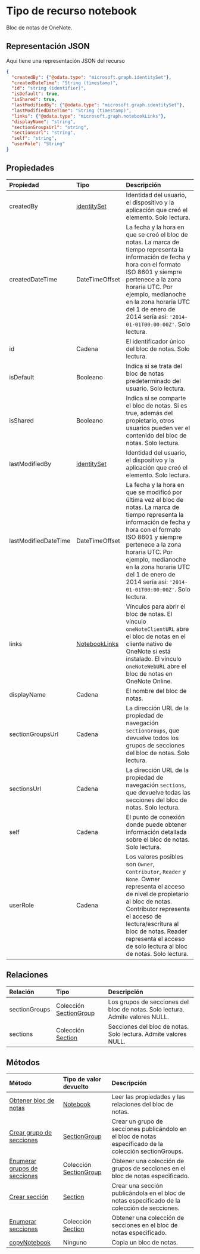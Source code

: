 # <a name="notebook-resource-type"></a>Tipo de recurso notebook

Bloc de notas de OneNote.

## <a name="json-representation"></a>Representación JSON

Aquí tiene una representación JSON del recurso

<!-- {
  "blockType": "resource",
  "optionalProperties": [
    "sectionGroups",
    "sections"
  ],
  "@odata.type": "microsoft.graph.notebook"
}-->

```json
{
  "createdBy": {"@odata.type": "microsoft.graph.identitySet"},
  "createdDateTime": "String (timestamp)",
  "id": "string (identifier)",
  "isDefault": true,
  "isShared": true,
  "lastModifiedBy": {"@odata.type": "microsoft.graph.identitySet"},
  "lastModifiedDateTime": "String (timestamp)",
  "links": {"@odata.type": "microsoft.graph.notebookLinks"},
  "displayName": "string",
  "sectionGroupsUrl": "string",
  "sectionsUrl": "string",
  "self": "string",
  "userRole": "String"
}

```
## <a name="properties"></a>Propiedades
| Propiedad       | Tipo    |Descripción|
|:---------------|:--------|:----------|
|createdBy|[identitySet](identityset.md)|Identidad del usuario, el dispositivo y la aplicación que creó el elemento. Solo lectura.|
|createdDateTime|DateTimeOffset|La fecha y la hora en que se creó el bloc de notas. La marca de tiempo representa la información de fecha y hora con el formato ISO 8601 y siempre pertenece a la zona horaria UTC. Por ejemplo, medianoche en la zona horaria UTC del 1 de enero de 2014 sería así: `'2014-01-01T00:00:00Z'`. Solo lectura.|
|id|Cadena|El identificador único del bloc de notas. Solo lectura.|
|isDefault|Booleano|Indica si se trata del bloc de notas predeterminado del usuario. Solo lectura.|
|isShared|Booleano|Indica si se comparte el bloc de notas. Si es true, además del propietario, otros usuarios pueden ver el contenido del bloc de notas. Solo lectura.|
|lastModifiedBy|[identitySet](identityset.md)|Identidad del usuario, el dispositivo y la aplicación que creó el elemento. Solo lectura.|
|lastModifiedDateTime|DateTimeOffset|La fecha y la hora en que se modificó por última vez el bloc de notas. La marca de tiempo representa la información de fecha y hora con el formato ISO 8601 y siempre pertenece a la zona horaria UTC. Por ejemplo, medianoche en la zona horaria UTC del 1 de enero de 2014 sería así: `'2014-01-01T00:00:00Z'`. Solo lectura.|
|links|[NotebookLinks](notebooklinks.md)|Vínculos para abrir el bloc de notas. El vínculo `oneNoteClientURL` abre el bloc de notas en el cliente nativo de OneNote si está instalado. El vínculo `oneNoteWebURL` abre el bloc de notas en OneNote Online.|
|displayName|Cadena|El nombre del bloc de notas.|
|sectionGroupsUrl|Cadena|La dirección URL de la propiedad de navegación `sectionGroups`, que devuelve todos los grupos de secciones del bloc de notas. Solo lectura.|
|sectionsUrl|Cadena|La dirección URL de la propiedad de navegación `sections`, que devuelve todas las secciones del bloc de notas. Solo lectura.|
|self|Cadena|El punto de conexión donde puede obtener información detallada sobre el bloc de notas. Solo lectura.|
|userRole|Cadena|Los valores posibles son `Owner`, `Contributor`, `Reader` y `None`. Owner representa el acceso de nivel de propietario al bloc de notas. Contributor representa el acceso de lectura/escritura al bloc de notas. Reader representa el acceso de solo lectura al bloc de notas. Solo lectura.|

## <a name="relationships"></a>Relaciones
| Relación | Tipo    |Descripción|
|:---------------|:--------|:----------|
|sectionGroups|Colección [SectionGroup](sectiongroup.md)|Los grupos de secciones del bloc de notas. Solo lectura. Admite valores NULL.|
|sections|Colección [Section](section.md)|Secciones del bloc de notas. Solo lectura. Admite valores NULL.|

## <a name="methods"></a>Métodos

| Método           | Tipo de valor devuelto    |Descripción|
|:---------------|:--------|:----------|
|[Obtener bloc de notas](../api/notebook_get.md) | [Notebook](notebook.md) |Leer las propiedades y las relaciones del bloc de notas.|
|[Crear grupo de secciones](../api/notebook_post_sectiongroups.md) |[SectionGroup](sectiongroup.md)| Crear un grupo de secciones publicándolo en el bloc de notas especificado de la colección sectionGroups.|
|[Enumerar grupos de secciones](../api/notebook_list_sectiongroups.md) |Colección [SectionGroup](sectiongroup.md)| Obtener una colección de grupos de secciones en el bloc de notas especificado.|
|[Crear sección](../api/notebook_post_sections.md) |[Section](section.md)| Crear una sección publicándola en el bloc de notas especificado de la colección de secciones.|
|[Enumerar secciones](../api/notebook_list_sections.md) |Colección [Section](section.md)| Obtener una colección de secciones en el bloc de notas especificado.|
|[copyNotebook](../api/notebook_copynotebook.md)| Ninguno | Copia un bloc de notas.|

<!-- uuid: 8fcb5dbc-d5aa-4681-8e31-b001d5168d79
2015-10-25 14:57:30 UTC -->
<!-- {
  "type": "#page.annotation",
  "description": "notebook resource",
  "keywords": "",
  "section": "documentation",
  "tocPath": ""
}-->
